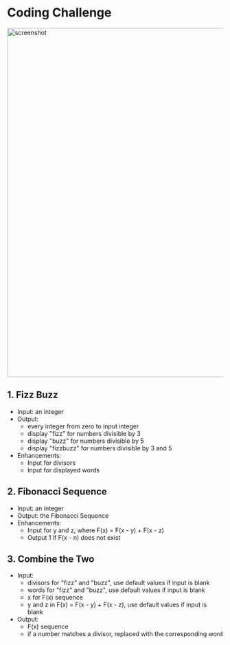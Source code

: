 # Coding Challenge

<img width="812" alt="screenshot" src="https://user-images.githubusercontent.com/4177721/136707201-89844677-bbb2-4d56-bc74-05c77de25154.png">

## 1. Fizz Buzz

- Input: an integer
- Output:
    - every integer from zero to input integer
    - display "fizz" for numbers divisible by 3
    - display "buzz" for numbers divisible by 5
    - display "fizzbuzz" for numbers divisible by 3 and 5
- Enhancements:
    - Input for divisors
    - Input for displayed words

## 2. Fibonacci Sequence

- Input: an integer
- Output: the Fibonacci Sequence
- Enhancements:
    - Input for y and z, where F(x) = F(x - y) + F(x - z)
    - Output 1 if F(x - n) does not exist

## 3. Combine the Two

- Input:
    - divisors for "fizz" and "buzz", use default values if input is blank
    - words for "fizz" and "buzz", use default values if input is blank
    - x for F(x) sequence
    - y and z in F(x) = F(x - y) + F(x - z), use default values if input is blank
- Output:
    - F(x) sequence
    - if a number matches a divisor, replaced with the corresponding word
